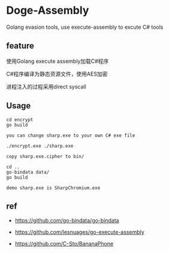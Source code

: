 # Doge-Assembly
Golang evasion tools, use execute-assembly to excute C# tools

## feature
使用Golang execute assembly加载C#程序

C#程序编译为静态资源文件，使用AES加密

进程注入的过程采用direct syscall

## Usage

```
cd encrypt
go build

you can change sharp.exe to your own C# exe file

./encrypt.exe ./sharp.exe

copy sharp.exe.cipher to bin/

cd ..
go-bindata data/
go build

```

```
demo sharp.exe is SharpChromium.exe
```

## ref
- https://github.com/go-bindata/go-bindata

- https://github.com/lesnuages/go-execute-assembly

- https://github.com/C-Sto/BananaPhone

